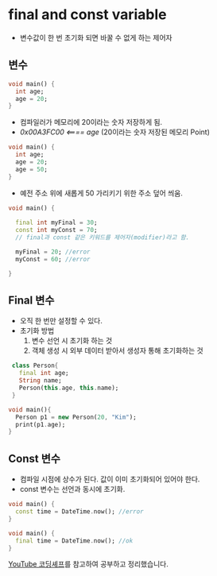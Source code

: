 # final and const variable
* 변수값이 한 번 초기화 되면 바꿀 수 없게 하는 제어자

## 변수
```dart
void main() {
  int age;
  age = 20;
}
```

* 컴파일러가 메모리에 20이라는 숫자 저장하게 됨.
* _0x00A3FC00 <==== age_ (20이라는 숫자 저장된 메모리 Point)

```dart
void main() {
  int age;
  age = 20;
  age = 50;
}
```

* 예전 주소 위에 새롭게 50 가리키기 위한 주소 덮어 씌움.


```dart
void main() {
  
  final int myFinal = 30;
  const int myConst = 70;
  // final과 const 같은 키워드를 제어자(modifier)라고 함.

  myFinal = 20; //error
  myConst = 60; //error

}
```


## Final 변수
* 오직 한 번만 설정할 수 있다.
* 초기화 방법
	1. 변수 선언 시 초기화 하는 것
	2. 객체 생성 시 외부 데이터 받아서 생성자 통해 초기화하는 것
	
```dart
 class Person{
   final int age;
   String name;
   Person(this.age, this.name);
 }

void main(){
  Person p1 = new Person(20, "Kim");
  print(p1.age);
}
```

## Const 변수
* 컴파일 시점에 상수가 된다. 값이 이미 초기화되어 있어야 한다.
* const 변수는 선언과 동시에 초기화.

```dart
void main() {
  const time = DateTime.now(); //error
}
```

```dart
void main() {
  final time = DateTime.now(); //ok
}
```


[YouTube 코딩셰프](https://www.youtube.com/watch?v=StvbitxUKSo&list=PLQt_pzi-LLfoOpp3b-pnnLXgYpiFEftLB&index=1)를 참고하여 공부하고 정리했습니다.